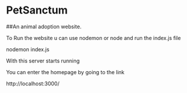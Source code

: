 # PetSanctum

##An animal adoption website.

To Run the website u can use nodemon or node and run the index.js file

nodemon index.js

With this server starts running

You can enter the homepage by going to the link

http://localhost:3000/